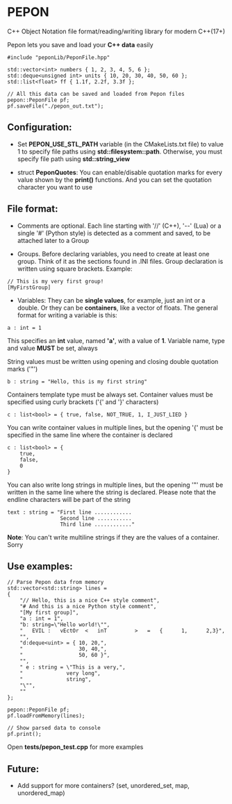 # PEPON

C++ Object Notation file format/reading/writing library for modern C++(17+)

Pepon lets you save and load your **C++ data** easily

```
#include "peponLib/PeponFile.hpp"

std::vector<int> numbers { 1, 2, 3, 4, 5, 6 };
std::deque<unsigned int> units { 10, 20, 30, 40, 50, 60 };
std::list<float> ff { 1.1f, 2.2f, 3.3f };

// All this data can be saved and loaded from Pepon files
pepon::PeponFile pf;
pf.saveFile("./pepon_out.txt");
```

## Configuration:

* Set **PEPON_USE_STL_PATH** variable (in the CMakeLists.txt file) to value 1 to specify file paths using __std::filesystem::path__. Otherwise, you must specify file path using __std::string_view__

* struct **PeponQuotes**: You can enable/disable quotation marks for every value shown by the **print()** functions. And you can set the quotation character you want to use

## File format:

* Comments are optional. Each line starting with '//' (C++), '--' (Lua) or a single '#' (Python style) is detected as a comment and saved, to be attached later to a Group

* Groups. Before declaring variables, you need to create at least one group. Think of it as the sections found in .INI files. Group declaration is written using square brackets. Example:

```
// This is my very first group!
[MyFirstGroup]
```

* Variables: They can be **single values**, for example, just an int or a double. Or they can be **containers**, like a vector of floats. The general format for writing a variable is this:

```
a : int = 1
```
This specifies an __int__ value, named __'a'__, with a value of __1__. 
Variable name, type and value **MUST** be set, always

String values must be written using opening and closing double quotation marks ('"')

```
b : string = "Hello, this is my first string"
```

Containers template type must be always set. Container values must be specified using curly brackets ('{' and '}' characters)

```
c : list<bool> = { true, false, NOT_TRUE, 1, I_JUST_LIED }
```

You can write container values in multiple lines, but the opening '{' must be specified in the same line where the container is declared

```
c : list<bool> = {
    true,
    false,
    0
}
```

You can also write long strings in multiple lines, but the opening '"' must be written in the same line where the string is declared. Please note that the endline characters will be part of the string

```
text : string = "First line ............
                 Second line ...........
                 Third line ............"
```

**Note**: You can't write multiline strings if they are the values of a container. Sorry

## Use examples:

```
// Parse Pepon data from memory
std::vector<std::string> lines =
{
    "// Hello, this is a nice C++ style comment",
    "# And this is a nice Python style comment",
    "[My first group]",
    "a : int = 1",
    "b: string=\"Hello world!\"",
    "   EVIL :   vEctOr  <   inT         >   =   {      1,      2,3}",
    "",
    "d:deque<uint> = { 10, 20,",
    "                  30, 40,",
    "                  50, 60 }",
    "",
    " e : string = \"This is a very,",
    "              very long",
    "              string",
    "\"",
    ""
};

pepon::PeponFile pf;
pf.loadFromMemory(lines);

// Show parsed data to console
pf.print();
```

Open **tests/pepon_test.cpp** for more examples

## Future:

* Add support for more containers? (set, unordered_set, map, unordered_map)
